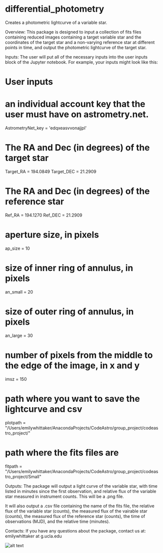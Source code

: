 # differential_photometry

Creates a photometric lightcurve of a variable star.


Overview:
This package is designed to input a collection of fits files containing 
reduced images containing a target variable star and the coordinates of the 
target star and a non-varying reference star at different points in time, and
output the photometric lightcurve of the target star.  


Inputs: 
The user will put all of the necessary inputs into the user inputs 
block of the Jupyter notebook.  For example, your inputs might look
like this:

# User inputs

# an individual account key that the user must have on astrometry.net.
AstrometryNet_key = 'edqxeasvvonajjpl'   

# The RA and Dec (in degrees) of the target star
Target_RA = 194.0849 
Target_DEC = 21.2909

# The RA and Dec (in degrees) of the reference star
Ref_RA = 194.1270
Ref_DEC = 21.2909

# aperture size, in pixels
ap_size = 10 
# size of inner ring of annulus, in pixels
an_small = 20 
# size of outer ring of annulus, in pixels
an_large = 30 
# number of pixels from the middle to the edge of the image, in x and y
imsz = 150 

# path where you want to save the lightcurve and csv
plotpath = "/Users/emilywhittaker/AnacondaProjects/CodeAstro/group_project/codeastro_project/" 
# path where the fits files are
fitpath = "/Users/emilywhittaker/AnacondaProjects/CodeAstro/group_project/codeastro_project/Small" 


Outputs:
The package will output a light curve of the variable star, with 
time listed in minutes since the first observation, and relative flux 
of the variable star measured in instrument counts.  This will be a 
.png file.

It will also output a .csv file containing the name of the fits file, the relative 
flux of the variable star (counts), the measured flux of the vairable star (counts),
the measured flux of the reference star (counts), the time of observations (MJD),
and the relative time (minutes).


Contacts:
If you have any questions about the package, contact us at:
emilywhittaker at g.ucla.edu

![alt text](https://github.com/emilywhittaker1/codeastro_project/blob/differential_photometry_logo.png?raw=true)
